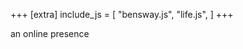 +++
[extra]
include_js = [
    "bensway.js",
    "life.js",
]
+++

an online presence

<canvas id="life" style="max-width: 100%;"></canvas>
